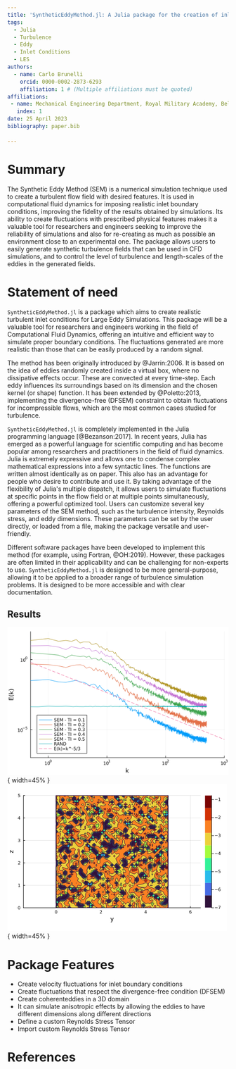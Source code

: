 ```yaml
---
title: 'SyntheticEddyMethod.jl: A Julia package for the creation of inlet flow conditions for LES'
tags:
  - Julia
  - Turbulence
  - Eddy
  - Inlet Conditions
  - LES
authors:
  - name: Carlo Brunelli
    orcid: 0000-0002-2873-6293
    affiliation: 1 # (Multiple affiliations must be quoted)
affiliations:
 - name: Mechanical Engineering Department, Royal Military Academy, Belgium
   index: 1
date: 25 April 2023
bibliography: paper.bib

---
```


# Summary
The Synthetic Eddy Method (SEM) is a numerical simulation technique used to create a turbulent flow field with desired features. It is used in computational fluid dynamics for imposing realistic inlet boundary conditions, improving the fidelity of the results obtained by simulations. Its ability to create fluctuations with prescribed physical features makes it a valuable tool for researchers and engineers seeking to improve the reliability of simulations and also for re-creating as much as possible an environment close to an experimental one. The package allows users to easily generate synthetic turbulence fields that can be used in CFD simulations, and to control the level of turbulence and length-scales of the eddies in the generated fields.

# Statement of need

`SyntheticEddyMethod.jl` is a package which aims to create realistic turbulent inlet conditions for Large Eddy Simulations. This package will be a valuable tool for researchers and engineers working in the field of Computational Fluid Dynamics, offering an intuitive and efficient way to simulate proper boundary conditions. The fluctuations generated are more realistic than those that can be easily produced by a random signal.

The method has been originally introduced by @Jarrin:2006. It is based on the idea of eddies randomly created inside a virtual box, where no dissipative effects occur. These are convected at every time-step. Each eddy influences its surroundings based on its dimension and the chosen kernel (or shape) function. It has been extended by @Poletto:2013, implementing the divergence-free (DFSEM) constraint to obtain fluctuations for incompressible flows, which are the most common cases studied for turbulence.

`SyntheticEddyMethod.jl` is completely implemented in the Julia programming language [@Bezanson:2017]. In recent years, Julia has emerged as a powerful language for scientific computing and has become popular among researchers and practitioners in the field of fluid dynamics. Julia is extremely expressive and allows one to condense complex mathematical expressions into a few syntactic lines. The functions are written almost identically as on paper. This also has an advantage for people who desire to contribute and use it. By taking advantage of the flexibility of Julia's multiple dispatch, it allows users to simulate fluctuations at specific points in the flow field or at multiple points simultaneously, offering a powerful optimized tool. Users can customize several key parameters of the SEM method, such as the turbulence intensity, Reynolds stress, and eddy dimensions. These parameters can be set by the user directly, or loaded from a file, making the package versatile and user-friendly.

Different software packages have been developed to implement this method (for example, using Fortran, @OH:2019). However, these packages are often limited in their applicability and can be challenging for non-experts to use. `SyntheticEddyMethod.jl` is designed to be more general-purpose, allowing it to be applied to a broader range of turbulence simulation problems. It is designed to be more accessible and with clear documentation.


## Results
![Spectra examples at different Turbulent Intensities using tent function as shape function. It refers to the fluctuations in time in one specific point.](images/docs/Spectra.png){ width=45% }
![normalized divergence in a plane using the divergence-free feature. \label{fig:dfsem-plane}](images/docs/Div_free_plane.png){ width=45%  }

# Package Features
- Create velocity fluctuations for inlet boundary conditions
- Create fluctuations that respect the divergence-free condition (DFSEM)
- Create coherenteddies in a 3D domain
- It can simulate anisotropic effects by allowing the eddies to have different dimensions along different directions
- Define a custom Reynolds Stress Tensor
- Import custom Reynolds Stress Tensor


# References
